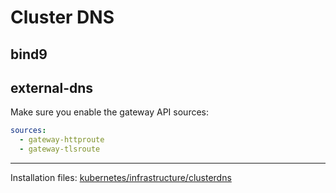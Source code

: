 # Cluster DNS



## bind9



## external-dns

Make sure you enable the gateway API sources:

```yaml
sources:
  - gateway-httproute
  - gateway-tlsroute
```

***
Installation files: [kubernetes/infrastructure/clusterdns](../../kubernetes/infrastructure/clusterdns)
